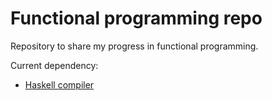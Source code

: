 # Functional programming repo

Repository to share my progress in functional programming.

Current dependency:
- [Haskell compiler ](https://www.haskell.org/ghcup/)